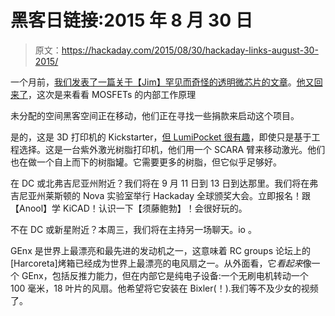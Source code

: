 # 黑客日链接:2015 年 8 月 30 日

> 原文：<https://hackaday.com/2015/08/30/hackaday-links-august-30-2015/>

一个月前，[我们发表了一篇关于【Jim】罕见而奇怪的透明微芯片的文章](http://hackaday.com/2015/07/31/learning-from-transparent-microchips/)。[他又回来了](https://www.youtube.com/watch?v=F-D6xzllrno)，这次是来看看 MOSFETs 的内部工作原理

未分配的空间黑客空间正在移动，他们正在寻找一些捐款来启动这个项目。

是的，这是 3D 打印机的 Kickstarter，[但 LumiPocket 很有趣](https://www.kickstarter.com/projects/1508643250/lumipocket-lt-a-revolutionary-personal-fabricator)，即使只是基于工程选择。这是一台紫外激光树脂打印机，他们用一个 SCARA 臂来移动激光。他们也在做一个自上而下的树脂罐。它需要更多的树脂，但它似乎足够好。

在 DC 或北弗吉尼亚州附近？我们将在 9 月 11 日到 13 日到达那里。我们将在弗吉尼亚州莱斯顿的 Nova 实验室举行 Hackaday 全球颁奖大会。立即报名！跟【Anool】学 KiCAD！认识一下【须藤鲍勃】！会很好玩的。

不在 DC 或新星附近？本周三，我们将在主持另一场聊天。io 。

GEnx 是世界上最漂亮和最先进的发动机之一，这意味着 RC groups 论坛上的[Harcoreta]烤箱已经成为世界上最漂亮的电风扇之一。从外面看，它*看起来*像一个 GEnx，包括反推力能力，但在内部它是纯电子设备:一个无刷电机转动一个 100 毫米，18 叶片的风扇。他希望将它安装在 Bixler(！).我们等不及少女的视频了。